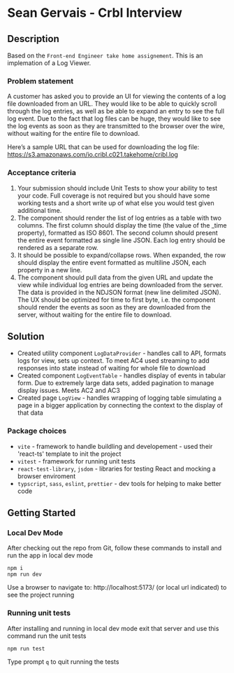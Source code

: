 # Sean Gervais - Crbl Interview

## Description

Based on the `Front-end Engineer take home assignement`. This is an implemation of a Log Viewer.

### Problem statement

A customer has asked you to provide an UI for viewing the contents of a log file downloaded from an URL. They would like to be able to quickly scroll through the log entries, as well as be able to expand an entry to see the full log event. Due to the fact that log files can be huge, they would like to see the log events as soon as they are transmitted to the browser over the wire, without waiting for the entire file to download.

Here’s a sample URL that can be used for downloading the log file: https://s3.amazonaws.com/io.cribl.c021.takehome/cribl.log

### Acceptance criteria

1. Your submission should include Unit Tests to show your ability to test your code. Full coverage is not required but you should have some working tests and a short write up of what else you would test given additional time.
2. The component should render the list of log entries as a table with two columns. The first column should display the time (the value of the \_time property), formatted as ISO 8601.
   The second column should present the entire event formatted as single line JSON. Each log entry should be rendered as a separate row.
3. It should be possible to expand/collapse rows. When expanded, the row should display the entire event formatted as multiline JSON, each property in a new line.
4. The component should pull data from the given URL and update the view while individual log entries are being downloaded from the server. The data is provided in the NDJSON format (new line delimited JSON). The UX should be optimized for time to first byte, i.e. the component should render the events as soon as they are downloaded from the server, without waiting for the entire file to download.

## Solution

- Created utility component `LogDataProvider` - handles call to API, formats logs for view, sets up context. To meet AC4 used streaming to add responses into state instead of waiting for whole file to download
- Created component `LogEventTable` - handles display of events in tabular form. Due to extremely large data sets, added pagination to manage display issues. Meets AC2 and AC3
- Created page `LogView` - handles wrapping of logging table simulating a page in a bigger application by connecting the context to the display of that data

### Package choices

- `vite` - framework to handle buildling and developement - used their 'react-ts' template to init the project
- `vitest` - framework for running unit tests
- `react-test-library`, `jsdom` - libraries for testing React and mocking a browser enviroment
- `typscript`, `sass`, `eslint`, `prettier` - dev tools for helping to make better code

## Getting Started

### Local Dev Mode

After checking out the repo from Git, follow these commands to install and run the app in local dev mode

```
npm i
npm run dev
```

Use a browser to navigate to: http://localhost:5173/ (or local url indicated) to see the project running

### Running unit tests

After installing and running in local dev mode exit that server and use this command run the unit tests

```
npm run test
```

Type prompt `q` to quit running the tests
